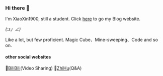 ### Hi there 👋

I'm XiaoXin1900, still a student. Click <a href="www.xiaoxin1900.club">here</a> to go my Blog website.
  
_(:з」∠)_

Like a lot, but few proficient. Magic Cube、Mine-sweeping、Code and so on. 

#### other social websites

🎦<a href="https://space.bilibili.com/628626163">BiliBili</a>(Video Sharing)
📕<a href="https://www.zhihu.com/people/bu-avg15bu-gai-ming">ZhiHu</a>(Q&A)


